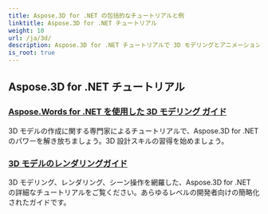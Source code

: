 ```yaml
---
title: Aspose.3D for .NET の包括的なチュートリアルと例
linktitle: Aspose.3D for .NET チュートリアル
weight: 10
url: /ja/3d/
description: Aspose.3D for .NET チュートリアルで 3D モデリングとアニメーションの世界を体験してください。レンダリングから線形押し出しまで、プロジェクトを簡単に向上させることができます。
is_root: true
---
```

## Aspose.3D for .NET チュートリアル
### [Aspose.Words for .NET を使用した 3D モデリング ガイド](./guide-to-3d-modeling/)
3D モデルの作成に関する専門家によるチュートリアルで、Aspose.3D for .NET のパワーを解き放ちましょう。3D 設計スキルの習得を始めましょう。
### [3D モデルのレンダリングガイド](./guide-to-rendering/)
3D モデリング、レンダリング、シーン操作を網羅した、Aspose.3D for .NET の詳細なチュートリアルをご覧ください。あらゆるレベルの開発者向けの簡略化されたガイドです。